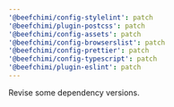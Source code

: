 ```yaml
---
'@beefchimi/config-stylelint': patch
'@beefchimi/plugin-postcss': patch
'@beefchimi/config-assets': patch
'@beefchimi/config-browserslist': patch
'@beefchimi/config-prettier': patch
'@beefchimi/config-typescript': patch
'@beefchimi/plugin-eslint': patch
---
```


Revise some dependency versions.
